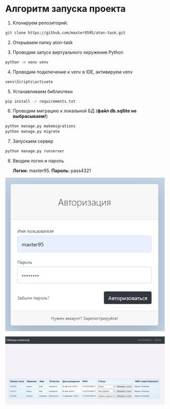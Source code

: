 # Алгоритм запуска проекта

1. Клонируем репозиторий:
```bash
git clone https://github.com/maxter9595/aton-task.git
```

2. Открываем папку aton-task

3. Проводим запуск виртуального окружения Python
```bash
python -m venv venv
```

4. Проводим подключение к venv в IDE, активируем venv
```bash
venv\Scripts\activate
```

5. Устанавливаем библиотеки
```bash
pip install -r requirements.txt
```

6. Проводим миграцию к локальной БД (**файл db.sqllite не выбрасываем!**)
```bash
python manage.py makemigrations
python manage.py migrate   
```

7. Запускаем сервер
```bash
python manage.py runserver
```

8. Вводим логин и пароль

    **Логин:** maxter95. **Пароль:** pass4321


![Авторизация](./media/login.jpeg)

![Клиенты](./media/clients.jpeg)
